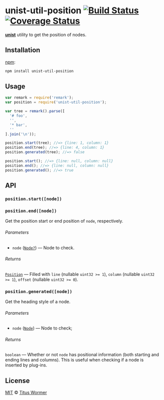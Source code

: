 # unist-util-position [![Build Status][build-badge]][build-status] [![Coverage Status][coverage-badge]][coverage-status]

[**unist**][unist] utility to get the position of nodes.

## Installation

[npm][]:

```bash
npm install unist-util-position
```

## Usage

```js
var remark = require('remark');
var position = require('unist-util-position');

var tree = remark().parse([
  '# foo',
  '',
  '* bar',
  ''
].join('\n'));

position.start(tree); //=> {line: 1, column: 1}
position.end(tree); //=> {line: 4, column: 1}
position.generated(tree); //=> false

position.start(); //=> {line: null, column: null}
position.end(); //=> {line: null, column: null}
position.generated(); //=> true
```

## API

### `position.start([node])`

### `position.end([node])`

Get the position start or end position of `node`, respectively.

###### Parameters

*   `node` ([`Node?`][node]) — Node to check.

###### Returns

[`Position`][position] — Filled with `line` (nullable `uint32 >= 1`),
`column` (nullable `uint32 >= 1`), `offset` (nullable `uint32 >= 0`).

### `position.generated([node])`

Get the heading style of a node.

###### Parameters

*   `node` ([`Node`][node]) — Node to check;

###### Returns

`boolean` — Whether or not `node` has positional information (both
starting and ending lines and columns).  This is useful when checking
if a node is inserted by plug-ins.

## License

[MIT][license] © [Titus Wormer][author]

<!-- Definitions -->

[build-badge]: https://img.shields.io/travis/wooorm/unist-util-position.svg

[build-status]: https://travis-ci.org/wooorm/unist-util-position

[coverage-badge]: https://img.shields.io/codecov/c/github/wooorm/unist-util-position.svg

[coverage-status]: https://codecov.io/github/wooorm/unist-util-position

[license]: LICENSE

[author]: http://wooorm.com

[npm]: https://docs.npmjs.com/cli/install

[unist]: https://github.com/wooorm/unist

[node]: https://github.com/wooorm/unist#node

[position]: https://github.com/wooorm/unist#position
